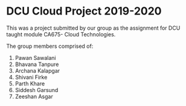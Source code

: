 # DCU Cloud Project 2019-2020

This was a project submitted by our group as the assignment for DCU taught module CA675- Cloud Technologies.

The group members comprised of:
1. Pawan Sawalani
2. Bhavana Tanpure
3. Archana Kalapgar
4. Shivani Firke
5. Parth Khare
6. Siddesh Garsund
7. Zeeshan Asgar

